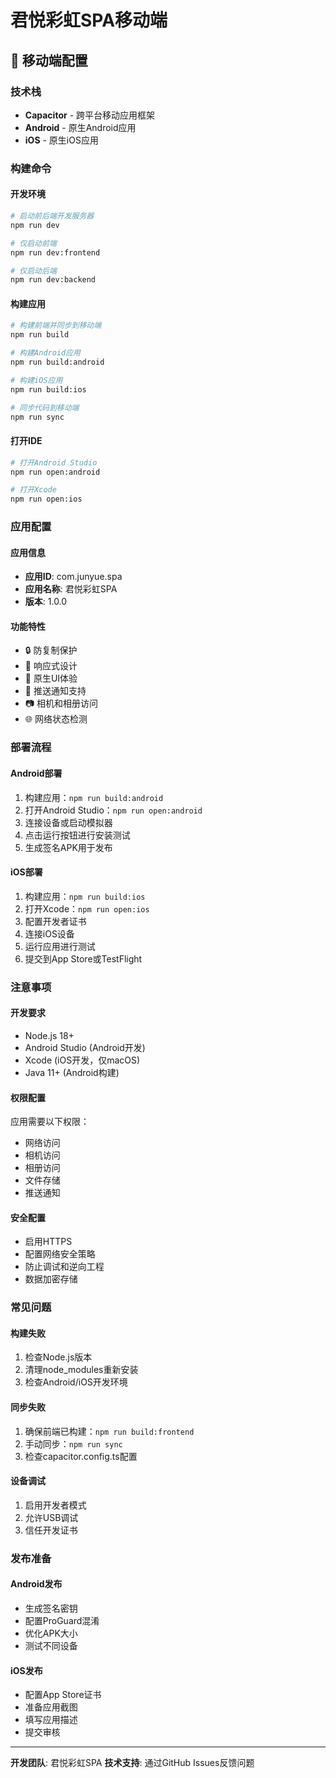 # 君悦彩虹SPA移动端

## 📱 移动端配置

### 技术栈
- **Capacitor** - 跨平台移动应用框架
- **Android** - 原生Android应用
- **iOS** - 原生iOS应用

### 构建命令

#### 开发环境
```bash
# 启动前后端开发服务器
npm run dev

# 仅启动前端
npm run dev:frontend

# 仅启动后端
npm run dev:backend
```

#### 构建应用
```bash
# 构建前端并同步到移动端
npm run build

# 构建Android应用
npm run build:android

# 构建iOS应用
npm run build:ios

# 同步代码到移动端
npm run sync
```

#### 打开IDE
```bash
# 打开Android Studio
npm run open:android

# 打开Xcode
npm run open:ios
```

### 应用配置

#### 应用信息
- **应用ID**: com.junyue.spa
- **应用名称**: 君悦彩虹SPA
- **版本**: 1.0.0

#### 功能特性
- 🔒 防复制保护
- 📱 响应式设计
- 🎨 原生UI体验
- 🔔 推送通知支持
- 📷 相机和相册访问
- 🌐 网络状态检测

### 部署流程

#### Android部署
1. 构建应用：`npm run build:android`
2. 打开Android Studio：`npm run open:android`
3. 连接设备或启动模拟器
4. 点击运行按钮进行安装测试
5. 生成签名APK用于发布

#### iOS部署
1. 构建应用：`npm run build:ios`
2. 打开Xcode：`npm run open:ios`
3. 配置开发者证书
4. 连接iOS设备
5. 运行应用进行测试
6. 提交到App Store或TestFlight

### 注意事项

#### 开发要求
- Node.js 18+
- Android Studio (Android开发)
- Xcode (iOS开发，仅macOS)
- Java 11+ (Android构建)

#### 权限配置
应用需要以下权限：
- 网络访问
- 相机访问
- 相册访问
- 文件存储
- 推送通知

#### 安全配置
- 启用HTTPS
- 配置网络安全策略
- 防止调试和逆向工程
- 数据加密存储

### 常见问题

#### 构建失败
1. 检查Node.js版本
2. 清理node_modules重新安装
3. 检查Android/iOS开发环境

#### 同步失败
1. 确保前端已构建：`npm run build:frontend`
2. 手动同步：`npm run sync`
3. 检查capacitor.config.ts配置

#### 设备调试
1. 启用开发者模式
2. 允许USB调试
3. 信任开发证书

### 发布准备

#### Android发布
- 生成签名密钥
- 配置ProGuard混淆
- 优化APK大小
- 测试不同设备

#### iOS发布
- 配置App Store证书
- 准备应用截图
- 填写应用描述
- 提交审核

---

**开发团队**: 君悦彩虹SPA
**技术支持**: 通过GitHub Issues反馈问题
